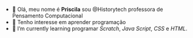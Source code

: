 - 👋 Olá, meu nome é **Priscila** sou @Historytech professora de Pensamento Computacional
- 👀 Tenho interesse em aprender programação
- 🌱 I’m currently learning  programar *Scratch*, *Java Script*, *CSS* e *HTML*.
